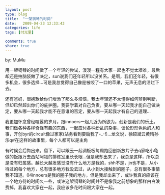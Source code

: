 ```yaml
---
layout: post
type: blog
title:  "一架钢琴的时间"
date:   2009-04-23 12:33:43
categories: life
tags: [时光里]

comments: true
share: true
---
```

by: MuMu

用一架钢琴的时间做了一个年轻的尝试，漫漫一程有大家一起也不觉太艰难，最后却还是拍脑袋做了决定，sun说我们还年轻所以没关系。是啊，我们还年轻，有很多机会，很多选择...可是我总觉得自己像是被咬了一口的苹果，无声无息的溃烂下去。

还有爸妈，很抱歉给你们增添了那么多烦恼，我太年轻还不太懂得如何辨别判断，但却已然超出你们的庇护圈，我要学着对自己负责，要从哪一天起我才能自己做决定，要从哪一天起我才能不在意谁的否定，要从哪一天起我才有自己的道理...

我更加怀念曾经喧嚣的岁月，跟innoers一起几近为所欲为，创新是我们的乐土。我们做各种各样奇怪有趣的东西，一起应付各种纷乱的杂事，谈论形形色色的人和事，开创byr的circuit像过家家(站务看到要扁我了-_-!)...龙文说，徐硕斌云黄晴孙乐q#在这样的故事里，每个人都可以是主角

有时候会后悔出来。留下，可以跟云一起调板板每周跑回创新放片子去q家吃小龟做的饭跟万去西站阿福的排练室里长长眼...但是我却出来了，我总是这样，所以总是没有归属感。越长大越发感觉没有什么地方是我的，shh不是，jn也不是，从小待过的每个地方，总有很多地方我没去过，从小到大接触到的圈子，总有很多事情我不知道。04innoers是我的圈子我的地方，但是我却出来了，或许我真的应该在一个地方待的时间久一些，或许这架钢琴的时间并不是像我之前想象的那样白白浪费掉，我喜欢大家在一起，我应该多花时间跟大家在一起。
